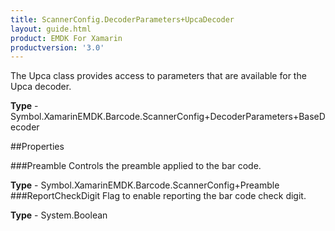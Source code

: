 ```yaml
---
title: ScannerConfig.DecoderParameters+UpcaDecoder
layout: guide.html
product: EMDK For Xamarin 
productversion: '3.0' 
---
```

The Upca class provides access to parameters that are available for the Upca decoder.

**Type** - Symbol.XamarinEMDK.Barcode.ScannerConfig+DecoderParameters+BaseDecoder

##Properties

###Preamble
Controls the preamble applied to the bar code.

**Type** - Symbol.XamarinEMDK.Barcode.ScannerConfig+Preamble
###ReportCheckDigit
Flag to enable reporting the bar code check digit.

**Type** - System.Boolean
